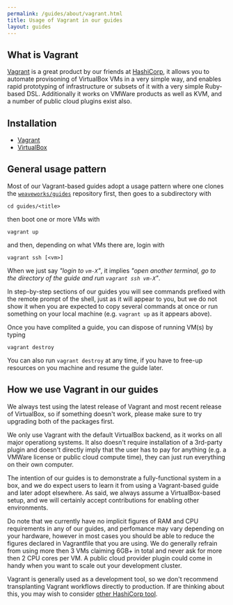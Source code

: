 ```yaml
---
permalink: /guides/about/vagrant.html
title: Usage of Vagrant in our guides
layout: guides
---
```


## What is Vagrant

[Vagrant](https://www.vagrantup.com/) is a great product by our friends at [HashiCorp](https://hashicorp.com/), it allows
you to automate provisoning of VirtualBox VMs in a very simple way, and enables rapid prototyping of infrastructure or
subsets of it with a very simple Ruby-based DSL. Additionally it works on VMWare products as well as KVM, and a number of
public cloud plugins exist also.

## Installation

 * [Vagrant](https://docs.vagrantup.com/v2/installation/index.html)
 * [VirtualBox](https://www.virtualbox.org/wiki/Downloads)

## General usage pattern

Most of our Vagrant-based guides adopt a usage pattern where one clones the [`weaveworks/guides`](https://github.cim/weaveworks/guides) repository first, then goes to a subdirectory with

    cd guides/<title>

then boot one or more VMs with

    vagrant up

and then, depending on what VMs there are, login with

    vagrant ssh [<vm>]


When we just say _"login to `vm-X`"_, it implies _"open another terminal, go to the directory of the guide and run
`vagrant ssh vm-X`"_.

In step-by-step sections of our guides you will see commands prefixed with the remote prompt of the shell, just as it will
appear to you, but we do not show it when you are expected to copy several commands at once or run something on your
local machine (e.g. `vagrant up` as it appears above).

Once you have complited a guide, you can dispose of running VM(s) by typing

    vagrant destroy

You can also run `vagrant destroy` at any time, if you have to free-up resources on you machine and resume the guide later.

## How we use Vagrant in our guides

We always test using the latest release of Vagrant and most recent release of VirtualBox, so if something doesn't work,
please make sure to try upgrading both of the packages first.

We only use Vagrant with the default VirtualBox backend, as it works on all major operationg systems. It also doesn't
require installation of a 3rd-party plugin and doesn't directly imply that the user has to pay for anything (e.g. a VMWare
license or public cloud compute time), they can just run everything on their own computer.

The intention of our guides is to demonstrate a fully-functional system in a box, and we do expect users to learn it
from using a Vagrant-based guide and later adopt elsewhere. As said, we always assume a VirtualBox-based setup, and we
will certainly accept contributions for enabling other environments.

Do note that we currently have no implicit figures of RAM and CPU requirements in any of our guides, and perfomance may
vary depending on your hardware, however in most cases you should be able to reduce the figures declared in Vagrantfile
that you are using. We do generally refrain from using more then 3 VMs claiming 6GB+ in total and never ask for more then
2 CPU cores per VM. A public cloud provider plugin could come in handy when you want to scale out your development cluster.

Vagrant is generally used as a development tool, so we don't recommend transplanting Vagrant workflows directly to
production. If are thinking about this, you may wish to consider [other HashiCorp tool](https://www.terraform.io/intro/hashicorp-ecosystem.html).

